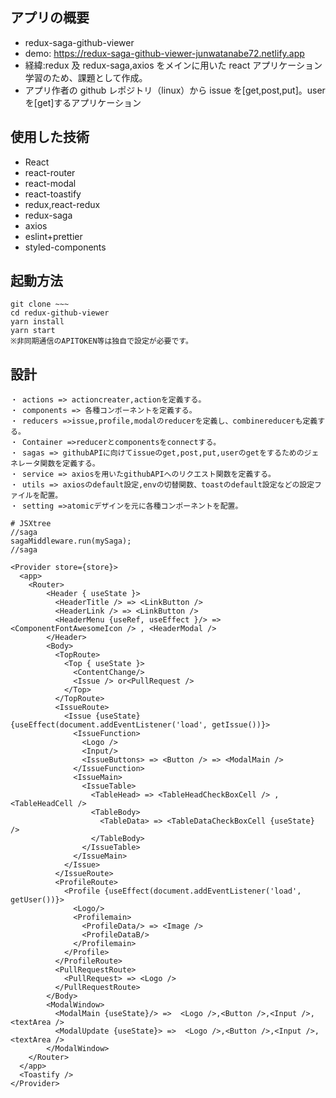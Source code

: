 ## アプリの概要

- redux-saga-github-viewer
- demo: https://redux-saga-github-viewer-junwatanabe72.netlify.app
- 経緯:redux 及 redux-saga,axios をメインに用いた react アプリケーション学習のため、課題として作成。
- アプリ作者の github レポジトリ（linux）から issue を[get,post,put]。user を[get]するアプリケーション

## 使用した技術

- React
- react-router
- react-modal
- react-toastify
- redux,react-redux
- redux-saga
- axios
- eslint+prettier
- styled-components

## 起動方法

```
git clone ~~~
cd redux-github-viewer
yarn install
yarn start
※非同期通信のAPITOKEN等は独自で設定が必要です。
```

## 設計

```
・ actions => actioncreater,actionを定義する。
・ components => 各種コンポーネントを定義する。
・ reducers =>issue,profile,modalのreducerを定義し、combinereducerも定義する。
・ Container =>reducerとcomponentsをconnectする。
・ sagas => githubAPIに向けてissueのget,post,put,userのgetをするためのジェネレータ関数を定義する。
・ service => axiosを用いたgithubAPIへのリクエスト関数を定義する。
・ utils => axiosのdefault設定,envの切替関数、toastのdefault設定などの設定ファイルを配置。
・ setting =>atomicデザインを元に各種コンポーネントを配置。
```

```
# JSXtree
//saga
sagaMiddleware.run(mySaga);
//saga

<Provider store={store}>
  <app>
    <Router>
        <Header { useState }>
          <HeaderTitle /> => <LinkButton />
          <HeaderLink /> => <LinkButton />
          <HeaderMenu {useRef, useEffect }/> => <ComponentFontAwesomeIcon /> , <HeaderModal />
        </Header>
        <Body>
          <TopRoute>
            <Top { useState }>
              <ContentChange/>
              <Issue /> or<PullRequest />
            </Top>
          </TopRoute>
          <IssueRoute>
            <Issue {useState} {useEffect(document.addEventListener('load', getIssue())}>
              <IssueFunction>
                <Logo />
                <Input/>
                <IssueButtons> => <Button /> => <ModalMain />
              </IssueFunction>
              <IssueMain>
                <IssueTable>
                  <TableHead> => <TableHeadCheckBoxCell /> , <TableHeadCell />
                  <TableBody>
                    <TableData> => <TableDataCheckBoxCell {useState} />
                  </TableBody>
                </IssueTable>
              </IssueMain>
            </Issue>
          </IssueRoute>
          <ProfileRoute>
            <Profile {useEffect(document.addEventListener('load', getUser())}>
              <Logo/>
              <Profilemain>
                <ProfileData/> => <Image />
                <ProfileDataB/>
              </Profilemain>
            </Profile>
          </ProfileRoute>
          <PullRequestRoute>
            <PullRequest> => <Logo />
          </PullRequestRoute>
        </Body>
        <ModalWindow>
          <ModalMain {useState}/> =>  <Logo />,<Button />,<Input />,<textArea />
          <ModalUpdate {useState}> =>  <Logo />,<Button />,<Input />,<textArea />
        </ModalWindow>
    </Router>
  </app>
  <Toastify />
</Provider>
```
